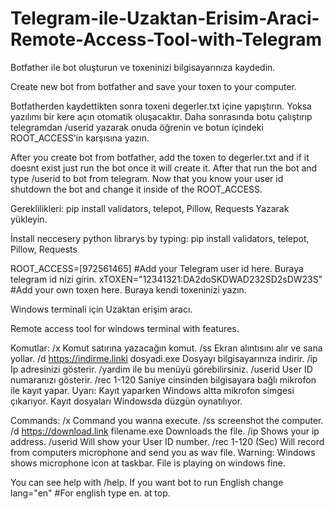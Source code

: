 # Telegram-ile-Uzaktan-Erisim-Araci-Remote-Access-Tool-with-Telegram

Botfather ile bot oluşturun ve toxeninizi bilgisayarınıza kaydedin.

Create new bot from botfather and save your toxen to your computer.

Botfatherden kaydettikten sonra toxeni degerler.txt içine yapıştırın. Yoksa yazılımı bir kere açın otomatik oluşacaktır.
Daha sonrasında botu çalıştırıp telegramdan /userid yazarak onuda öğrenin ve botun içindeki ROOT_ACCESS'in karşısına yazın.

After you create bot from botfather, add the toxen to degerler.txt and if it doesnt exist just run the bot once it will create it.
After that run the bot and type /userid to bot from telegram. Now that you know your user id shutdown the bot and change it inside of the ROOT_ACCESS.

Gereklilikleri:
pip install validators, telepot, Pillow, Requests
Yazarak yükleyin.

İnstall neccesery python librarys by typing:
pip install validators, telepot, Pillow, Requests


ROOT_ACCESS=[972561465] #Add your Telegram user id here. Buraya telegram id nizi girin.
xTOXEN="12341321:DA2doSKDWAD232SD2sDW23S" #Add your own toxen here. Buraya kendi toxeninizi yazın.

Windows terminali için Uzaktan erişim aracı. 

Remote access tool for windows terminal with features.

Komutlar:
/x Komut satırına yazacağın komut.
/ss Ekran alıntısını alır ve sana yollar.
/d https://indirme.linki dosyadi.exe Dosyayı bilgisayarınıza indirir.
/ip Ip adresinizi gösterir.
/yardim ile bu menüyü görebilirsiniz.
/userid User ID numaranızı gösterir.
/rec 1-120 Saniye cinsinden bilgisayara bağlı mikrofon ile kayıt yapar.
Uyarı: Kayıt yaparken Windows altta mikrofon simgesi çıkarıyor.
Kayıt dosyaları Windowsda düzgün oynatılıyor.

Commands:
/x Command you wanna execute.
/ss screenshot the computer.
/d https://download.link filename.exe Downloads the file.
/ip Shows your ip address.
/userid Will show your User ID number.
/rec 1-120 (Sec) Will record from computers microphone and send you as wav file.
Warning: Windows shows microphone icon at taskbar.
File is playing on windows fine.

You can see help with /help.
If you want bot to run English change
lang="en" #For english type en.
at top.
